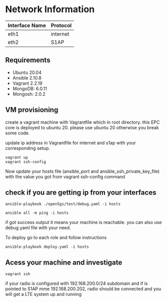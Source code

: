 Network Information
===========

Interface Name  | Protocol
-------------   | -------------
eth1            | internet
eth2            | S1AP

Requirements
-------------
* Ubuntu 20.04
* Ansible 2.10.8
* Vagrant 2.2.19
* MongoDB:		6.0.11
* Mongosh:		2.0.2

VM provisioning
-------------
create a vagrant machine with Vagrantfile which in root directory. this EPC core is deployed to ubuntu 20. please use ubuntu 20 otherwise you break some code.

update ip address in Vagrantfile for internet and s1ap with your corresponding setup.
```console
vagrant up
vagrant ssh-config
```
 Now update your hosts file (ansible_port and ansible_ssh_private_key_file) with the value you got from vagrant ssh-config command
## check if you are getting ip from your interfaces
```
ansible-playbook ./open5gs/test/debug.yaml -i hosts
```
```console
ansible all -m ping -i hosts
```
if got success output it means your machine is reachable.
you can also use debug.yaml file with your need.

To deploy go to each role and follow instructions
```
ansible-playbook deploy.yaml -i hosts
```
## Acess your machine and investigate
```
vagrant ssh
```
if your radio is configured with 192.168.200.0/24 subdomain and if is pointed to S1AP mme 192.168.200.202, radio should be connected and you will get a LTE system up and running
